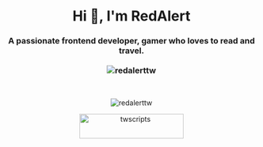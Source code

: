 <h1 align="center">Hi 👋, I'm RedAlert</h1>
<h3 align="center">
    A passionate frontend developer, gamer who loves to read and travel.<br><br>
    <img src="https://komarev.com/ghpvc/?username=redalerttw&label=Profile%20views&color=0e75b6&style=flat" alt="redalerttw" />
</h3>

<br>

<p align="center">
    <img src="https://github-readme-stats.vercel.app/api?username=redalerttw&show_icons=true&theme=dark&locale=en" alt="redalerttw" />
</p>

<p align="center">
    <a href="https://www.buymeacoffee.com/twscripts">
        <img src="https://cdn.buymeacoffee.com/buttons/v2/default-yellow.png" height="50" width="210" alt="twscripts" target="_blank" rel="noopener noreferrer" />
    </a>
</p>
